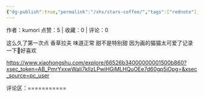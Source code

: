 ```yaml
---
{"dg-publish":true,"permalink":"/xhs/stars-coffee/","tags":["rednote"],"updated":"2025-03-17T21:39:53.872+08:00"}
---
```


作者：kumori
点赞：5   |   收藏：0   |   评论：0

这么久了第一次点 香草拉夫 味道正常 甜不是特别甜
因为画的猫猫太可爱了记录一下🥺好喜欢

https://www.xiaohongshu.com/explore/66526b34000000001500b860?xsec_token=AB_PmrYxxwWaIi7klIzLPwiHGjMLHQuOEe7d60gp5jOpg=&xsec_source=pc_user

评论区：===========

